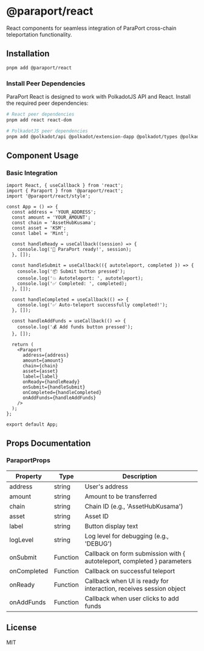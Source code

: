 # @paraport/react

React components for seamless integration of ParaPort cross-chain teleportation functionality.

## Installation

```bash
pnpm add @paraport/react
```

### Install Peer Dependencies

ParaPort React is designed to work with PolkadotJS API and React. Install the required peer dependencies:

```bash
# React peer dependencies
pnpm add react react-dom

# PolkadotJS peer dependencies
pnpm add @polkadot/api @polkadot/extension-dapp @polkadot/types @polkadot/util @polkadot/util-crypto
```

## Component Usage

### Basic Integration

```tsx
import React, { useCallback } from 'react';
import { Paraport } from '@paraport/react';
import '@paraport/react/style';

const App = () => {
  const address = 'YOUR_ADDRESS';
  const amount = 'YOUR_AMOUNT';
  const chain = 'AssetHubKusama';
  const asset = 'KSM';
  const label = 'Mint';

  const handleReady = useCallback((session) => {
    console.log('🚀 ParaPort ready!', session);
  }, []);

  const handleSubmit = useCallback(({ autoteleport, completed }) => {
    console.log('📦 Submit button pressed');
    console.log('💥 Autoteleport: ', autoteleport);
    console.log('✅ Completed: ', completed);
  }, []);

  const handleCompleted = useCallback(() => {
    console.log('✅ Auto-teleport successfully completed!');
  }, []);

  const handleAddFunds = useCallback(() => {
    console.log('💰 Add funds button pressed');
  }, []);

  return (
    <Paraport
      address={address}
      amount={amount}
      chain={chain}
      asset={asset}
      label={label}
      onReady={handleReady}
      onSubmit={handleSubmit}
      onCompleted={handleCompleted}
      onAddFunds={handleAddFunds}
    />
  );
};

export default App;
```

## Props Documentation

### ParaportProps

| Property | Type | Description |
|----------|------|-------------|
| address | string | User's address |
| amount | string | Amount to be transferred |
| chain | string | Chain ID (e.g., 'AssetHubKusama') |
| asset | string | Asset ID |
| label | string | Button display text |
| logLevel | string | Log level for debugging (e.g., 'DEBUG') |
| onSubmit | Function | Callback on form submission with { autoteleport, completed } parameters |
| onCompleted | Function | Callback on successful teleport |
| onReady | Function | Callback when UI is ready for interaction, receives session object |
| onAddFunds | Function | Callback when user clicks to add funds |

## License

MIT